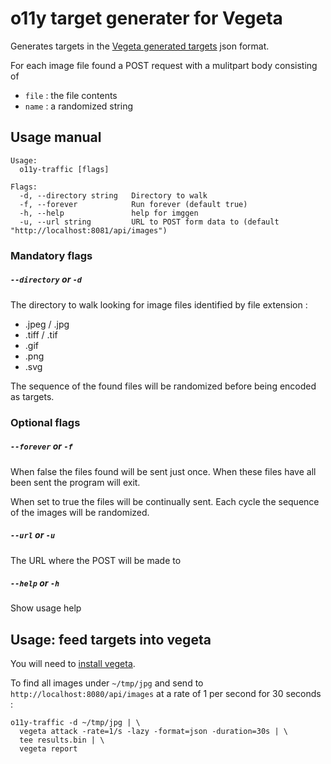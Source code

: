 # o11y target generater for Vegeta

Generates targets in the [Vegeta generated targets](https://github.com/tsenart/vegeta#usage-generated-targets) json format.

For each image file found a POST request with a mulitpart body consisting of

- `file` : the file contents
- `name` : a randomized string


## Usage manual

```console
Usage:
  o11y-traffic [flags]

Flags:
  -d, --directory string   Directory to walk
  -f, --forever            Run forever (default true)
  -h, --help               help for imggen
  -u, --url string         URL to POST form data to (default "http://localhost:8081/api/images")
```

### Mandatory flags

##### `--directory` or `-d` 

The directory to walk looking for image files identified by file extension : 

- .jpeg / .jpg
- .tiff / .tif
- .gif
- .png
- .svg

The sequence of the found files will be randomized before being encoded as targets.

### Optional flags

##### `--forever` or `-f` 

When false the files found will be sent just once. When these files have all been sent the program will exit.

When set to true the files will be continually sent. Each cycle the sequence of the images will be randomized.

##### `--url` or `-u` 

The URL where the POST will be made to

##### `--help` or `-h` 

Show usage help

## Usage: feed targets into vegeta

You will need to [install vegeta](https://github.com/tsenart/vegeta/blob/master/README.md#install).

To find all images under `~/tmp/jpg` and send to `http://localhost:8080/api/images` at a rate of 1 per second for 30 seconds :

```console
o11y-traffic -d ~/tmp/jpg | \
  vegeta attack -rate=1/s -lazy -format=json -duration=30s | \
  tee results.bin | \
  vegeta report
```

